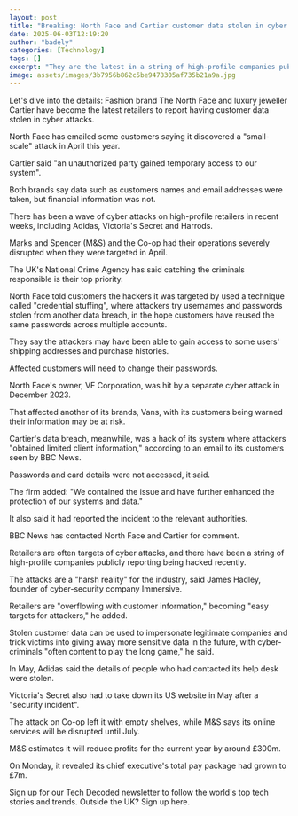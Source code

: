 ```yaml
---
layout: post
title: "Breaking: North Face and Cartier customer data stolen in cyber attacks"
date: 2025-06-03T12:19:20
author: "badely"
categories: [Technology]
tags: []
excerpt: "They are the latest in a string of high-profile companies publicly reporting being hacked."
image: assets/images/3b7956b862c5be9478305af735b21a9a.jpg
---
```


Let's dive into the details: Fashion brand The North Face and luxury jeweller Cartier have become the latest retailers to report having customer data stolen in cyber attacks.

North Face has emailed some customers saying it discovered a "small-scale" attack in April this year.

Cartier said "an unauthorized party gained temporary access to our system". 

Both brands say data such as customers names and email addresses were taken, but financial information was not.

There has been a wave of cyber attacks on high-profile retailers in recent weeks, including Adidas, Victoria's Secret and Harrods.

Marks and Spencer (M&S) and the Co-op had their operations severely disrupted when they were targeted in April.

The UK's National Crime Agency has said catching the criminals responsible is their top priority.

North Face told customers the hackers it was targeted by used a technique called "credential stuffing", where attackers try usernames and passwords stolen from another data breach, in the hope customers have reused the same passwords across multiple accounts. 

They say the attackers may have been able to gain access to some users' shipping addresses and purchase histories.

Affected customers will need to change their passwords.

North Face's owner, VF Corporation, was hit by a separate cyber attack in December 2023. 

That affected another of its brands, Vans, with its customers being warned their information may be at risk.

Cartier's data breach, meanwhile, was a hack of its system where attackers "obtained limited client information," according to an email to its customers seen by BBC News. 

Passwords and card details were not accessed, it said.

The firm added: "We contained the issue and have further enhanced the protection of our systems and data."

It also said it had reported the incident to the relevant authorities. 

BBC News has contacted North Face and Cartier for comment.

Retailers are often targets of cyber attacks, and there have been a string of high-profile companies publicly reporting being hacked recently. 

The attacks are a "harsh reality" for the industry, said James Hadley, founder of cyber-security company Immersive.

Retailers are "overflowing with customer information," becoming "easy targets for attackers," he added.

Stolen customer data can be used to impersonate legitimate companies and trick victims into giving away more sensitive data in the future, with cyber-criminals "often content to play the long game," he said.

In May, Adidas said the details of people who had contacted its help desk were stolen.

Victoria's Secret also had to take down its US website in May after a "security incident".

The attack on Co-op left it with empty shelves, while M&S says its online services will be disrupted until July.

M&S estimates it will reduce profits for the current year by around £300m.

On Monday, it revealed its chief executive's total pay package had grown to £7m.

Sign up for our Tech Decoded newsletter to follow the world's top tech stories and trends. Outside the UK? Sign up here.

